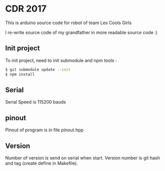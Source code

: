 # CDR 2017

This is arduino source code for robot of team Les Cools Girls

I re-write source code of my grandfather in more readable source code :)

## Init project

To init project, need to init submodule and npm tools :

```bash
$ git submodule update --init
$ npm install
```

## Serial

Serial Speed is 115200 bauds

## pinout

Pinout of program is in file pinout.hpp

## Version

Number of version is send on serial when start.
Version number is git hash and tag (create define in Makefile).

